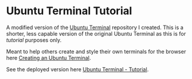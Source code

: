 # Ubuntu Terminal Tutorial

A modified version of the [Ubuntu Terminal](https://github.com/cjativa/Ubuntu-Terminal) repository I created. This is a shorter, less capable version of the original Ubuntu Terminal as this is for *tutorial* purposes only.

Meant to help others create and style their own terminals for the browser here [Creating an Ubuntu Terminal](http://zerochass.io/tutorial/creating-an-ubuntu-terminal-with-react).

See the deployed version here [Ubuntu Terminal - Tutorial](https://ubuntu-tutorial.stackblitz.io).
